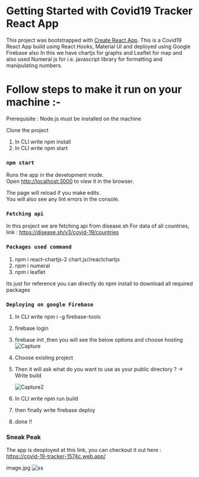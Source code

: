# Getting Started with Covid19 Tracker React App

This project was bootstrapped with [Create React App](https://github.com/facebook/create-react-app).
This is a Covid19 React App build using React Hooks, Material UI and deployed using Google Firebase also In this we have chartjs for graphs and Leaflet for map
and also used Numeral js for i.e. javascript library for formatting and manipulating numbers.


# Follow steps to make it run on your machine :-
Prerequisite : Node.js must be installed on the machine

Clone the project
1) In CLI write npm install
2) In CLI write npm start

### `npm start`

Runs the app in the development mode.\
Open [http://localhost:3000](http://localhost:3000) to view it in the browser.

The page will reload if you make edits.\
You will also see any lint errors in the console.

### `Fetching api`

In this project we are fetching api from disease.sh
For data of all countries, link : https://disease.sh/v3/covid-19/countries

### `Packages used command`

1) npm i react-chartjs-2 chart.js//reactchartjs
2) npm i numeral
3) npm i leaflet
 
 Its just for reference you can directly do npm install to download all required packages
 
 ### `Deploying on google Firebase`

 1) In CLI write npm i -g firebase-tools
 2) firebase login
 3) firebase init ,then you will see the below options and choose hosting
 ![Capture](https://user-images.githubusercontent.com/76193921/111273832-4bb0f900-865a-11eb-86fa-da8be8c0b67a.PNG)
 
 4) Choose existing project  
 5) Then it will ask what do you want to use as your public directory ?
    -> Write build 
    
    ![Capture2](https://user-images.githubusercontent.com/76193921/111274119-9df21a00-865a-11eb-8e79-296dbafaf3ee.PNG)
 
 6) In CLI write npm run build
 
 7) then finally write firebase deploy
 
 8) done !!

   
### Sneak Peak
The app is deoployed at this link, you can checkout it out here : 
https://covid-19-tracker-1574c.web.app/


image.jpg
![ss](https://user-images.githubusercontent.com/76193921/111274267-d09c1280-865a-11eb-8fa7-d4b3075ba177.PNG)



